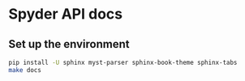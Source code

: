 # Spyder API docs

## Set up the environment

```bash
pip install -U sphinx myst-parser sphinx-book-theme sphinx-tabs
make docs
```
